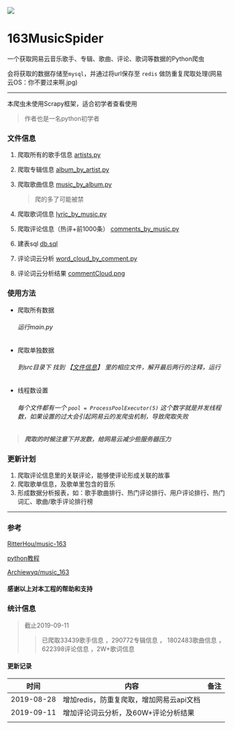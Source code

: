 ![](https://img.shields.io/badge/Python-3.7.4-blue.svg)

# 163MusicSpider
一个获取网易云音乐歌手、专辑、歌曲、评论、歌词等数据的Python爬虫

会将获取的数据存储至`mysql`，并通过将url保存至 `redis` 做防重复爬取处理(网易云OS：你不要过来啊.jpg)

---
本爬虫未使用Scrapy框架，适合初学者查看使用

> 作者也是一名python初学者



<h3 id='file'>文件信息</h3>

1. 爬取所有的歌手信息 [artists.py](src/artists.py) 
2. 爬取专辑信息 [album_by_artist.py](src/album_by_artist.py)  
3. 爬取歌曲信息 [music_by_album.py](src/music_by_album.py)

    > 爬的多了可能被禁
                                                         
4. 爬取歌词信息 [lyric_by_music.py](src/lyric_by_music.py)
5. 爬取评论信息（热评+前1000条） [comments_by_music.py](src/comments_by_music.py)
6. 建表sql [db.sql](src/db.sql)

7. 评论词云分析 [word_cloud_by_comment.py](src/analyse/word_cloud_by_comment.py)

8. 评论词云分析结果 [commentCloud.png](src/analyse/commentCloud.png)

### 使用方法
* 爬取所有数据
    ###### 运行main.py
    
* 爬取单独数据
    ###### 到src目录下 找到 【[文件信息](#file)】 里的相应文件，解开最后两行的注释，运行
    
* 线程数设置
    ###### 每个文件都有一个  `pool = ProcessPoolExecutor(5)` 这个数字就是并发线程数，如果设置的过大会引起网易云的发爬虫机制，导致爬取失败
    
> *****爬取的时候注意下并发数，给网易云减少些服务器压力*****
    
### 更新计划
1. 爬取评论信息里的关联评论，能够使评论形成关联的故事
2. 爬取歌单信息，及歌单里包含的音乐
3. 形成数据分析报表，如：歌手歌曲排行、热门评论排行、用户评论排行、热门词汇、歌曲/歌手评论排行榜

---
### 参考
[RitterHou/music-163](https://github.com/RitterHou/music-163)

[python教程](https://www.liaoxuefeng.com/wiki/1016959663602400)

[Archiewyq/music_163](https://github.com/Archiewyq/music_163)

#### 感谢以上对本工程的帮助和支持


### 统计信息
> 截止2019-09-11
>> 已爬取33439歌手信息 ，290772专辑信息 ， 1802483歌曲信息 ，622398评论信息 ，2W+歌词信息

####  更新记录

| 时间 | 内容 | 备注 |
| ----- | ---- | ---- |
| 2019-08-28 | 增加redis，防重复爬取，增加网易云api文档 |  |
| 2019-09-11 | 增加评论词云分析，及60W+评论分析结果 ||
|  |  |  |